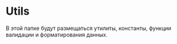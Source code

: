 # Utils

В этой папке будут размещаться утилиты, константы, функции валидации и форматирования данных.
